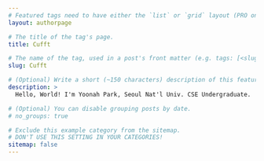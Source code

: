 ```yaml
---
# Featured tags need to have either the `list` or `grid` layout (PRO only).
layout: authorpage

# The title of the tag's page.
title: Cufft

# The name of the tag, used in a post's front matter (e.g. tags: [<slug>]).
slug: Cufft

# (Optional) Write a short (~150 characters) description of this featured tag.
description: >
  Hello, World! I'm Yoonah Park, Seoul Nat'l Univ. CSE Undergraduate.

# (Optional) You can disable grouping posts by date.
# no_groups: true

# Exclude this example category from the sitemap.
# DON'T USE THIS SETTING IN YOUR CATEGORIES!
sitemap: false
---
```


